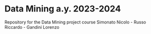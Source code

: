 # Data Mining a.y. 2023-2024
Repository for the Data Mining project course
Simonato Nicolo - Russo Riccardo - Gandini Lorenzo

